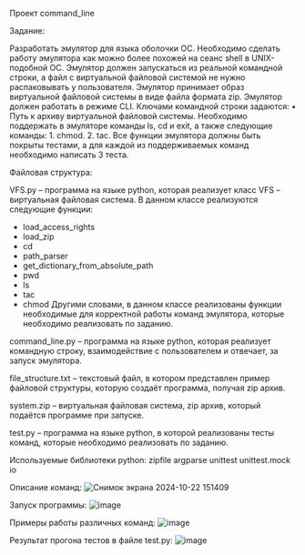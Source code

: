 Проект command_line

Задание:

Разработать эмулятор для языка оболочки ОС. Необходимо сделать работу эмулятора как можно более похожей на сеанс shell в UNIX-подобной ОС. Эмулятор должен запускаться из реальной командной строки, а файл с виртуальной файловой системой не нужно распаковывать у пользователя. 
Эмулятор принимает образ виртуальной файловой системы в виде файла формата zip. Эмулятор должен работать в режиме CLI. 
Ключами командной строки задаются: 
• Путь к архиву виртуальной файловой системы. 
Необходимо поддержать в эмуляторе команды ls, cd и exit, а также следующие команды: 1. chmod. 2. tac. 
Все функции эмулятора должны быть покрыты тестами, а для каждой из поддерживаемых команд необходимо написать 3 теста.

Файловая структура:

VFS.py – программа на языке python, которая реализует класс VFS – виртуальная файловая система. В данном классе реализуются следующие функции:
- load_access_rights
- load_zip
- cd
- path_parser
- get_dictionary_from_absolute_path
- pwd
- ls
- tac
- chmod
Другими словами, в данном классе реализованы функции необходимые для корректной работы команд эмулятора, которые необходимо реализовать по заданию.

command_line.py – программа на языке python, которая реализует командную строку, взаимодействие с пользователем и отвечает, за запуск эмулятора.

file_structure.txt – текстовый файл, в котором представлен пример файловой структуры, которую создаёт программа, получая zip архив.

system.zip – виртуальная файловая система, zip архив, который подаётся программе при запуске.

test.py – программа на языке python, в которой реализованы тесты команд, которые необходимо реализовать по заданию.

Используемые библиотеки python:
zipfile
argparse
unittest
unittest.mock 
io

Описание команд:
![Снимок экрана 2024-10-22 151409](https://github.com/user-attachments/assets/7e6a52da-5bc4-4f69-9946-833853ce8381)

Запуск программы:
![image](https://github.com/user-attachments/assets/36b6aba0-723d-491c-83cc-284445ee7004)

Примеры работы различных команд:
![image](https://github.com/user-attachments/assets/f7869b0c-8a8c-4e97-b521-d90ce12b343e)

Результат прогона тестов в файле test.py:
![image](https://github.com/user-attachments/assets/699d8468-0768-4f0f-8d91-0c6140a3752f)


